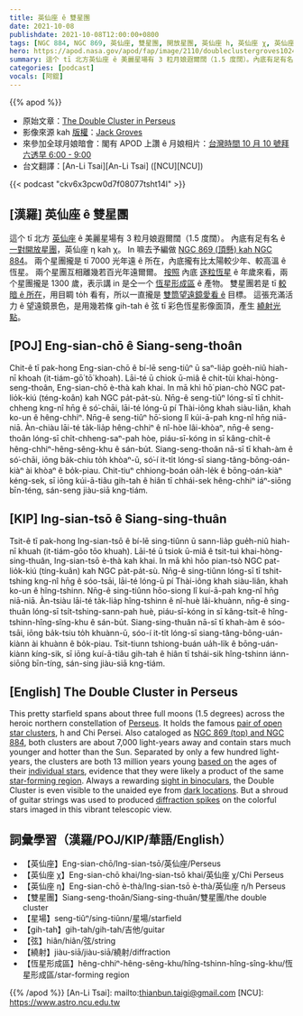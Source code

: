 ```yaml
---
title: 英仙座 ê 雙星團
date: 2021-10-08
publishdate: 2021-10-08T12:00:00+0800
tags: [NGC 884, NGC 869, 英仙座, 雙星團, 開放星團, 英仙座 h, 英仙座 χ, 英仙座 Chi, 英仙座 η, 繞射, 恆星形成區]
hero: https://apod.nasa.gov/apod/fap/image/2110/doubleclustergroves1024.jpg
summary: 這个 tī 北方英仙座 ê 美麗星場有 3 粒月娘遐爾闊（1.5 度闊）。內底有足有名 ê 開放星團，英仙座 η kah χ。
categories: [podcast]
vocals: [阿錕]
---
```


{{% apod %}}

- 原始文章：[The Double Cluster in Perseus](https://apod.nasa.gov/apod/ap211008.html)
- 影像來源 kah [版權][copyright]：[Jack Groves](https://www.instagram.com/astrojackmn)
- 來參加全球月娘暗會：閣有 APOD 上讚 ê 月娘相片：[台灣時間 10 月 10 號拜六透早 6:00 - 9:00](https://nightsky.jpl.nasa.gov/event-view.cfm?Event_ID=117247)
- 台文翻譯：[An-Li Tsai][An-Li Tsai] ([NCU][NCU])

{{< podcast "ckv6x3pcw0d7f08077tsht14l" >}}

## [漢羅] 英仙座 ê 雙星團
這个 tī 北方 [英仙座][Perseus] ê 美麗星場有 3 粒月娘遐爾闊（1.5 度闊）。
內底有足有名 ê [一對開放星團][pair of open star clusters]，英仙座 η kah χ。
In 嘛去予編做 [NGC 869 (頂懸) kah NGC 884][NGC 869 (top) and NGC 884]。
兩个星團攏是 tī 7000 光年遠 ê 所在，內底攏有比太陽較少年、較高溫 ê 恆星。
兩个星團互相離幾若百光年遠爾爾。
[按照][based on] 內底 [逐粒恆星][individual stars] ê 年歲來看，兩个星團攏是 1300 歲，表示講 in 是仝一个 [恆星形成區][star-forming region] ê 產物。
雙星團若是 tī [較暗 ê 所在][dark locations]，用目睭 to̍h 看有，所以一直攏是 [雙筒望遠鏡愛看 ê][sight in binoculars] 目標。
這張充滿活力 ê 望遠鏡景色，是用幾若條 gih-tah ê 弦 tī 彩色恆星影像面頂，產生 [繞射光點][diffraction spikes]。

## [POJ] Eng-sian-chō ê Siang-seng-thoân
Chit-ê tī pak-hong Eng-sian-chō ê bí-lē seng-tiûⁿ ū saⁿ-lia̍p goe̍h-niû hiah-nī khoah (it-tiám-gō͘ tō͘ khoah).
Lāi-té ū chiok ū-miâ ê chit-tùi khai-hòng-seng-thoân, Eng-sian-chō è-thà kah khai.
In mā khì hō͘ pian-chò NGC pat-lio̍k-kiú (téng-koân) kah NGC pa̍t-pa̍t-sù.
Nn̄g-ê seng-tiûⁿ lóng-sī tī chhit-chheng kng-nî hn̄g ê só͘-chāi, lāi-té lóng-ū pí Thài-iông khah siàu-liân, khah ko-un ê hêng-chhiⁿ.
Nn̄g-ê seng-tiûⁿ hō͘-siong lî kúi-ā-pah kng-nî hn̄g niā-niā.
Àn-chiàu lāi-té ta̍k-lia̍p hêng-chhiⁿ ê nî-hòe lâi-khòaⁿ, nn̄g-ê seng-thoân lóng-sī chi̍t-chheng-saⁿ-pah hòe, piáu-sī-kóng in sī kâng-chi̍t-ê hêng-chhiⁿ-hêng-sêng-khu ê sán-bu̍t.
Siang-seng-thoân nā-sī tī khah-àm ê só͘-chāi, iōng ba̍k-chiu to̍h khòaⁿ-ū, só͘-í it-ti̍t lóng-sī siang-tâng-bōng-oán-kiàⁿ ài khòaⁿ ê bo̍k-piau.
Chit-tiuⁿ chhiong-boán oa̍h-le̍k ê bōng-oán-kiàⁿ kéng-sek, sī iōng kúi-ā-tiâu gih-tah ê hiân tī chhái-sek hêng-chhiⁿ iáⁿ-siōng bīn-téng, sán-seng jiàu-siā kng-tiám.

## [KIP] Ing-sian-tsō ê Siang-sing-thuân
Tsit-ê tī pak-hong Ing-sian-tsō ê bí-lē sing-tiûnn ū sann-lia̍p gue̍h-niû hiah-nī khuah (it-tiám-gōo tōo khuah).
Lāi-té ū tsiok ū-miâ ê tsit-tuì khai-hòng-sing-thuân, Ing-sian-tsō è-thà kah khai.
In mā khì hōo pian-tsò NGC pat-lio̍k-kiú (tíng-kuân) kah NGC pa̍t-pa̍t-sù.
Nn̄g-ê sing-tiûnn lóng-sī tī tshit-tshing kng-nî hn̄g ê sóo-tsāi, lāi-té lóng-ū pí Thài-iông khah siàu-liân, khah ko-un ê hîng-tshinn.
Nn̄g-ê sing-tiûnn hōo-siong lî kuí-ā-pah kng-nî hn̄g niā-niā.
Àn-tsiàu lāi-té ta̍k-lia̍p hîng-tshinn ê nî-huè lâi-khuànn, nn̄g-ê sing-thuân lóng-sī tsi̍t-tshing-sann-pah huè, piáu-sī-kóng in sī kâng-tsi̍t-ê hîng-tshinn-hîng-sîng-khu ê sán-bu̍t.
Siang-sing-thuân nā-sī tī khah-àm ê sóo-tsāi, iōng ba̍k-tsiu to̍h khuànn-ū, sóo-í it-ti̍t lóng-sī siang-tâng-bōng-uán-kiànn ài khuànn ê bo̍k-piau.
Tsit-tiunn tshiong-buán ua̍h-li̍k ê bōng-uán-kiànn kíng-sik, sī iōng kuí-ā-tiâu gih-tah ê hiân tī tshái-sik hîng-tshinn iánn-siōng bīn-tíng, sán-sing jiàu-siā kng-tiám.

## [English] The Double Cluster in Perseus
This pretty starfield spans about three full moons (1.5 degrees) across the heroic northern constellation of [Perseus][Perseus].
It holds the famous [pair of open star clusters][pair of open star clusters], h and Chi Persei.
Also cataloged as [NGC 869 (top) and NGC 884][NGC 869 (top) and NGC 884], both clusters are about 7,000 light-years away and contain stars much younger and hotter than the Sun.
Separated by only a few hundred light-years, the clusters are both 13 million years young [based on][based on] the ages of their [individual stars][individual stars], evidence that they were likely a product of the same [star-forming region][star-forming region].
Always a rewarding [sight in binoculars][sight in binoculars], the Double Cluster is even visible to the unaided eye from [dark locations][dark locations].
But a shroud of guitar strings was used to produced [diffraction spikes][diffraction spikes] on the colorful stars imaged in this vibrant telescopic view.

## 詞彙學習（漢羅/POJ/KIP/華語/English）
- 【英仙座】Eng-sian-chō/Ing-sian-tsō/英仙座/Perseus
- 【英仙座 χ】Eng-sian-chō khai/Ing-sian-tsō khai/英仙座 χ/Chi Perseus
- 【英仙座 η】Eng-sian-chō è-thà/Ing-sian-tsō è-thà/英仙座 η/h Perseus
- 【雙星團】Siang-seng-thoân/Siang-sing-thuân/雙星團/the double cluster
- 【星場】seng-tiûⁿ/sing-tiûnn/星場/starfield
- 【gih-tah】gih-tah/gih-tah/吉他/guitar
- 【弦】hiân/hiân/弦/string
- 【繞射】jiàu-siā/jiàu-siā/繞射/diffraction
- 【恆星形成區】hêng-chhiⁿ-hêng-sêng-khu/hîng-tshinn-hîng-sîng-khu/恆星形成區/star-forming region


{{% /apod %}}
[An-Li Tsai]: mailto:thianbun.taigi@gmail.com
[NCU]: https://www.astro.ncu.edu.tw

[copyright]: https://apod.nasa.gov/apod/fap/lib/about_apod.html#srapply

[Perseus]:http://en.wikipedia.org/wiki/Perseus_constellation
[pair of open star clusters]:https://www.nasa.gov/feature/goddard/caldwell-14
[NGC 869 (top) and NGC 884]:http://www.messier.seds.org/xtra/ngc/n0869.html
[based on]:http://arxiv.org/abs/astro-ph/0205130
[individual stars]:http://www.messier.seds.org/open.html
[star-forming region]:https://apod.nasa.gov/apod/ap080928.html
[sight in binoculars]:http://10minuteastronomy.wordpress.com/2009/11/21/mission-11-cassiopeia-and-the-double-cluster/
[dark locations]:https://apod.nasa.gov/apod/ap060413.html
[diffraction spikes]:https://en.wikipedia.org/wiki/Diffraction_spike
